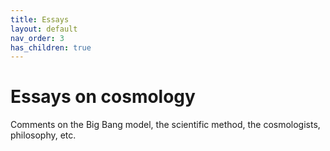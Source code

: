 ```yaml
---
title: Essays
layout: default
nav_order: 3
has_children: true
---
```


# Essays on cosmology

Comments on the Big Bang model, the scientific method, the cosmologists, philosophy, etc.
